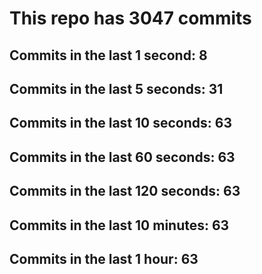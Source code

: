 # This repo has 3047 commits

## Commits in the last 1 second: 8
## Commits in the last 5 seconds: 31
## Commits in the last 10 seconds: 63
## Commits in the last 60 seconds: 63
## Commits in the last 120 seconds: 63
## Commits in the last 10 minutes: 63
## Commits in the last 1 hour: 63
